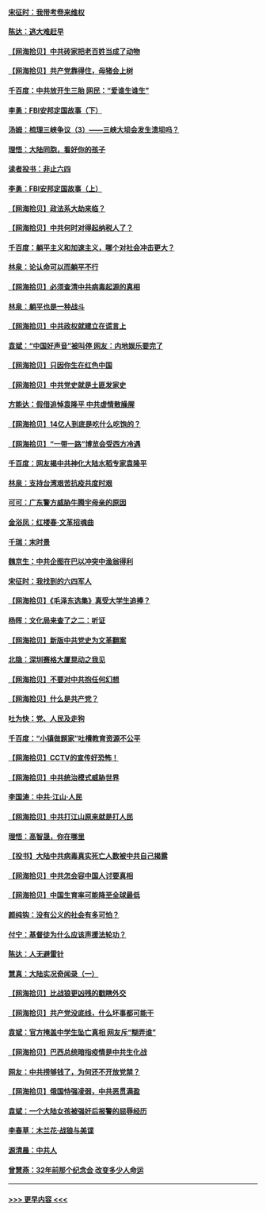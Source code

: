 #### [宋征时：我带考卷来维权](../pages/nsc993/n12994088.md?t=06030152) 
#### [陈达：逃大难赶早](../pages/nsc993/n12993569.md?t=06030152) 
#### [【网海拾贝】中共砖家把老百姓当成了动物](../pages/nsc993/n12993483.md?t=06030152) 
#### [【网海拾贝】共产党靠得住，母猪会上树](../pages/nsc993/n12990730.md?t=06030152) 
#### [千百度：中共放开生三胎 网民：“爱谁生谁生”](../pages/nsc993/n12990644.md?t=06030152) 
#### [李勇：FBI安邦定国故事（下）](../pages/nsc993/n12987854.md?t=06030152) 
#### [汤姆：梳理三峡争议（3）——三峡大坝会发生溃坝吗？](../pages/nsc993/n12989806.md?t=06030152) 
#### [理悟：大陆同胞，看好你的孩子](../pages/nsc993/n12989778.md?t=06030152) 
#### [读者投书：非止六四](../pages/nsc993/n12989673.md?t=06030152) 
#### [李勇：FBI安邦定国故事（上）](../pages/nsc993/n12987749.md?t=06030152) 
#### [【网海拾贝】政法系大劫来临？](../pages/nsc993/n12987596.md?t=06030152) 
#### [【网海拾贝】中共何时对得起纳税人了？](../pages/nsc993/n12985578.md?t=06030152) 
#### [千百度：躺平主义和加速主义，哪个对社会冲击更大？](../pages/nsc993/n12985512.md?t=06030152) 
#### [林泉：论认命可以而躺平不行](../pages/nsc993/n12985505.md?t=06030152) 
#### [【网海拾贝】必须查清中共病毒起源的真相](../pages/nsc993/n12984276.md?t=06030152) 
#### [林泉：躺平也是一种战斗](../pages/nsc993/n12984194.md?t=06030152) 
#### [【网海拾贝】中共政权就建立在谎言上](../pages/nsc993/n12981880.md?t=06030152) 
#### [袁斌：“中国好声音”被叫停 网友：内地娱乐要完了](../pages/nsc993/n12981826.md?t=06030152) 
#### [【网海拾贝】只因你生在红色中国](../pages/nsc993/n12979096.md?t=06030152) 
#### [【网海拾贝】中共党史就是土匪发家史](../pages/nsc993/n12976478.md?t=06030152) 
#### [方能达：假借追悼袁隆平 中共虚情散臊腥](../pages/nsc993/n12976396.md?t=06030152) 
#### [【网海拾贝】14亿人到底是吃什么吃饱的？](../pages/nsc993/n12974125.md?t=06030152) 
#### [【网海拾贝】“一带一路”博览会受西方冷遇](../pages/nsc993/n12971787.md?t=06030152) 
#### [千百度：网友揭中共神化大陆水稻专家袁隆平](../pages/nsc993/n12971733.md?t=06030152) 
#### [林泉：支持台湾艰苦抗疫共度时艰](../pages/nsc993/n12971350.md?t=06030152) 
#### [可可：广东警方威胁牛腾宇母亲的原因](../pages/nsc993/n12971100.md?t=06030152) 
#### [金浴凤：红楼春·文革招魂曲](../pages/nsc993/n12970354.md?t=06030152) 
#### [千瑞：末时景](../pages/nsc993/n12970337.md?t=06030152) 
#### [魏京生：中共企图在巴以冲突中渔翁得利](../pages/nsc993/n12970286.md?t=06030152) 
#### [宋征时：我找到的六四军人](../pages/nsc993/n12970213.md?t=06030152) 
#### [【网海拾贝】《毛泽东选集》真受大学生追捧？](../pages/nsc993/n12968779.md?t=06030152) 
#### [杨晖：文化局来查了之二：听证](../pages/nsc993/n12966528.md?t=06030152) 
#### [【网海拾贝】新版中共党史为文革翻案](../pages/nsc993/n12967526.md?t=06030152) 
#### [北隐：深圳赛格大厦晃动之我见](../pages/nsc993/n12967393.md?t=06030152) 
#### [【网海拾贝】不要对中共抱任何幻想](../pages/nsc993/n12965222.md?t=06030152) 
#### [【网海拾贝】什么是共产党？](../pages/nsc993/n12962781.md?t=06030152) 
#### [吐为快：党、人民及走狗](../pages/nsc993/n12962747.md?t=06030152) 
#### [千百度：“小镇做题家”吐槽教育资源不公平](../pages/nsc993/n12962705.md?t=06030152) 
#### [【网海拾贝】CCTV的宣传好恐怖！](../pages/nsc993/n12959984.md?t=06030152) 
#### [【网海拾贝】中共统治模式威胁世界](../pages/nsc993/n12957622.md?t=06030152) 
#### [李国涛：中共‧江山‧人民](../pages/nsc993/n12957502.md?t=06030152) 
#### [【网海拾贝】中共打江山原来就是打人民](../pages/nsc993/n12954345.md?t=06030152) 
#### [理悟：高智晟，你在哪里](../pages/nsc993/n12953115.md?t=06030152) 
#### [【投书】大陆中共病毒真实死亡人数被中共自己揭露](../pages/nsc993/n12953050.md?t=06030152) 
#### [【网海拾贝】中共怎会容中国人讨要真相](../pages/nsc993/n12952161.md?t=06030152) 
#### [【网海拾贝】中国生育率可能降至全球最低](../pages/nsc993/n12948793.md?t=06030152) 
#### [颜纯钩：没有公义的社会有多可怕？](../pages/nsc993/n12947626.md?t=06030152) 
#### [付宁：基督徒为什么应该声援法轮功？](../pages/nsc993/n12947233.md?t=06030152) 
#### [陈达：人无避雷针](../pages/nsc993/n12947098.md?t=06030152) 
#### [慧真：大陆实况奇闻录（一）](../pages/nsc993/n12945811.md?t=06030152) 
#### [【网海拾贝】比战狼更凶残的戳瞎外交](../pages/nsc993/n12945717.md?t=06030152) 
#### [【网海拾贝】共产党没底线，什么坏事都可能干](../pages/nsc993/n12942090.md?t=06030152) 
#### [袁斌：官方掩盖中学生坠亡真相 网友斥“糊弄谁”](../pages/nsc993/n12942029.md?t=06030152) 
#### [【网海拾贝】巴西总统暗指疫情是中共生化战](../pages/nsc993/n12938999.md?t=06030152) 
#### [网友：中共捞够钱了，为何还不开放党禁？](../pages/nsc993/n12938952.md?t=06030152) 
#### [【网海拾贝】俄国恃强凌弱，中共恶贯满盈](../pages/nsc993/n12936626.md?t=06030152) 
#### [袁斌：一个大陆女孩被强奸后报警的屈辱经历](../pages/nsc993/n12936547.md?t=06030152) 
#### [李春草：木兰花·战狼与美谍](../pages/nsc993/n12935995.md?t=06030152) 
#### [源清晨：中共人](../pages/nsc993/n12935589.md?t=06030152) 
#### [曾慧燕：32年前那个纪念会 改变多少人命运](../pages/nsc993/n12934233.md?t=06030152) 

----
#### [ >>> 更早内容 <<< ](../indexes/nsc993-earlier.md)
